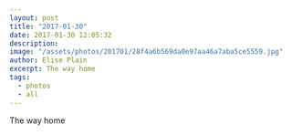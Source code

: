 ```yaml
---
layout: post
title: "2017-01-30"
date: 2017-01-30 12:05:32
description: 
image: "/assets/photos/201701/28f4a6b569da0e97aa46a7aba5ce5559.jpg"
author: Elise Plain
excerpt: The way home
tags: 
  - photos
  - all
---
```


The way home
<p></p>
